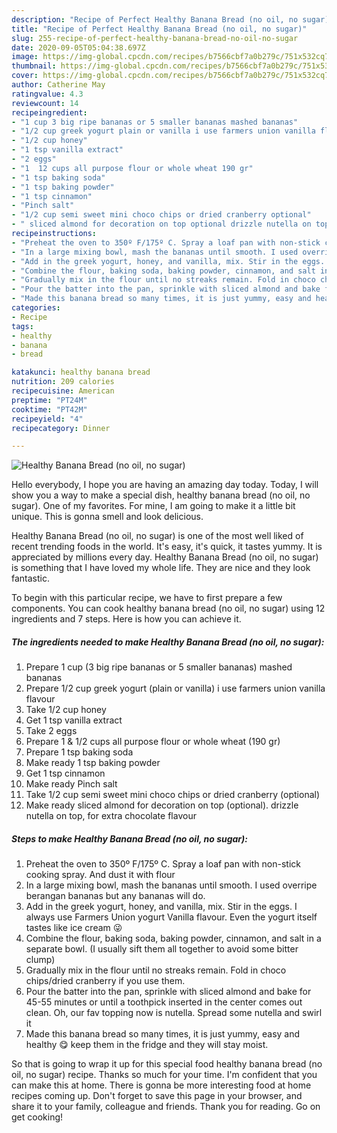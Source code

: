 ```yaml
---
description: "Recipe of Perfect Healthy Banana Bread (no oil, no sugar)"
title: "Recipe of Perfect Healthy Banana Bread (no oil, no sugar)"
slug: 255-recipe-of-perfect-healthy-banana-bread-no-oil-no-sugar
date: 2020-09-05T05:04:38.697Z
image: https://img-global.cpcdn.com/recipes/b7566cbf7a0b279c/751x532cq70/healthy-banana-bread-no-oil-no-sugar-recipe-main-photo.jpg
thumbnail: https://img-global.cpcdn.com/recipes/b7566cbf7a0b279c/751x532cq70/healthy-banana-bread-no-oil-no-sugar-recipe-main-photo.jpg
cover: https://img-global.cpcdn.com/recipes/b7566cbf7a0b279c/751x532cq70/healthy-banana-bread-no-oil-no-sugar-recipe-main-photo.jpg
author: Catherine May
ratingvalue: 4.3
reviewcount: 14
recipeingredient:
- "1 cup 3 big ripe bananas or 5 smaller bananas mashed bananas"
- "1/2 cup greek yogurt plain or vanilla i use farmers union vanilla flavour"
- "1/2 cup honey"
- "1 tsp vanilla extract"
- "2 eggs"
- "1  12 cups all purpose flour or whole wheat 190 gr"
- "1 tsp baking soda"
- "1 tsp baking powder"
- "1 tsp cinnamon"
- "Pinch salt"
- "1/2 cup semi sweet mini choco chips or dried cranberry optional"
- " sliced almond for decoration on top optional drizzle nutella on top for extra chocolate flavour"
recipeinstructions:
- "Preheat the oven to 350º F/175º C. Spray a loaf pan with non-stick cooking spray. And dust it with flour"
- "In a large mixing bowl, mash the bananas until smooth. I used overripe berangan bananas but any bananas will do."
- "Add in the greek yogurt, honey, and vanilla, mix. Stir in the eggs. I always use Farmers Union yogurt Vanilla flavour. Even the yogurt itself tastes like ice cream 😜"
- "Combine the flour, baking soda, baking powder, cinnamon, and salt in a separate bowl. (I usually sift them all together to avoid some bitter clump)"
- "Gradually mix in the flour until no streaks remain. Fold in choco chips/dried cranberry if you use them."
- "Pour the batter into the pan, sprinkle with sliced almond and bake for 45-55 minutes or until a toothpick inserted in the center comes out clean. Oh, our fav topping now is nutella. Spread some nutella and swirl it"
- "Made this banana bread so many times, it is just yummy, easy and healthy 😋 keep them in the fridge and they will stay moist."
categories:
- Recipe
tags:
- healthy
- banana
- bread

katakunci: healthy banana bread 
nutrition: 209 calories
recipecuisine: American
preptime: "PT24M"
cooktime: "PT42M"
recipeyield: "4"
recipecategory: Dinner

---
```



![Healthy Banana Bread (no oil, no sugar)](https://img-global.cpcdn.com/recipes/b7566cbf7a0b279c/751x532cq70/healthy-banana-bread-no-oil-no-sugar-recipe-main-photo.jpg)

Hello everybody, I hope you are having an amazing day today. Today, I will show you a way to make a special dish, healthy banana bread (no oil, no sugar). One of my favorites. For mine, I am going to make it a little bit unique. This is gonna smell and look delicious.



Healthy Banana Bread (no oil, no sugar) is one of the most well liked of recent trending foods in the world. It's easy, it's quick, it tastes yummy. It is appreciated by millions every day. Healthy Banana Bread (no oil, no sugar) is something that I have loved my whole life. They are nice and they look fantastic.


To begin with this particular recipe, we have to first prepare a few components. You can cook healthy banana bread (no oil, no sugar) using 12 ingredients and 7 steps. Here is how you can achieve it.

<!--inarticleads1-->

##### The ingredients needed to make Healthy Banana Bread (no oil, no sugar):

1. Prepare 1 cup (3 big ripe bananas or 5 smaller bananas) mashed bananas
1. Prepare 1/2 cup greek yogurt (plain or vanilla) i use farmers union vanilla flavour
1. Take 1/2 cup honey
1. Get 1 tsp vanilla extract
1. Take 2 eggs
1. Prepare 1 &amp; 1/2 cups all purpose flour or whole wheat (190 gr)
1. Prepare 1 tsp baking soda
1. Make ready 1 tsp baking powder
1. Get 1 tsp cinnamon
1. Make ready Pinch salt
1. Take 1/2 cup semi sweet mini choco chips or dried cranberry (optional)
1. Make ready  sliced almond for decoration on top (optional). drizzle nutella on top, for extra chocolate flavour




<!--inarticleads2-->

##### Steps to make Healthy Banana Bread (no oil, no sugar):

1. Preheat the oven to 350º F/175º C. Spray a loaf pan with non-stick cooking spray. And dust it with flour
1. In a large mixing bowl, mash the bananas until smooth. I used overripe berangan bananas but any bananas will do.
1. Add in the greek yogurt, honey, and vanilla, mix. Stir in the eggs. I always use Farmers Union yogurt Vanilla flavour. Even the yogurt itself tastes like ice cream 😜
1. Combine the flour, baking soda, baking powder, cinnamon, and salt in a separate bowl. (I usually sift them all together to avoid some bitter clump)
1. Gradually mix in the flour until no streaks remain. Fold in choco chips/dried cranberry if you use them.
1. Pour the batter into the pan, sprinkle with sliced almond and bake for 45-55 minutes or until a toothpick inserted in the center comes out clean. Oh, our fav topping now is nutella. Spread some nutella and swirl it
1. Made this banana bread so many times, it is just yummy, easy and healthy 😋 keep them in the fridge and they will stay moist.




So that is going to wrap it up for this special food healthy banana bread (no oil, no sugar) recipe. Thanks so much for your time. I'm confident that you can make this at home. There is gonna be more interesting food at home recipes coming up. Don't forget to save this page in your browser, and share it to your family, colleague and friends. Thank you for reading. Go on get cooking!
